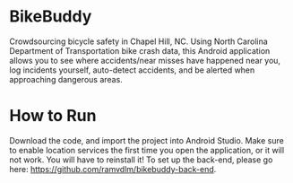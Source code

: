BikeBuddy
=========

Crowdsourcing bicycle safety in Chapel Hill, NC. Using North Carolina Department of Transportation bike crash data, this Android application allows you to see where accidents/near misses have happened near you, log incidents yourself, auto-detect accidents, and be alerted when approaching dangerous areas. 

How to Run
==========

Download the code, and import the project into Android Studio. Make sure to enable location services the first time you open the application, or it will not work. You will have to reinstall it! To set up the back-end, please go here: https://github.com/ramvdlm/bikebuddy-back-end. 
